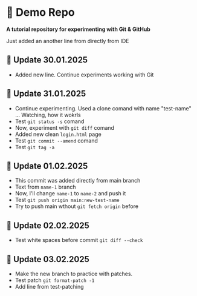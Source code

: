 # 🚀 Demo Repo 
**A tutorial repository for experimenting with Git & GitHub** 

Just added an another line from directly from IDE

## 📅 Update 30.01.2025

- Added new line. Continue experiments working with Git


## 📅 Update 31.01.2025

- Continue experimenting. Used a clone comand with name  "test-name" ... Watching, how it wokrls
- Test ```git status -s``` comand
- Now, experiment with ```git diff``` comand
- Added new clean ```login.html``` page
- Test ```git commit --amend``` comand
- Test ```git tag -a``` 


## 📅 Update 01.02.2025
- This commit was added directly from main branch
- Text from ```name-1``` branch
- Now, I'll change ```name-1``` to ```name-2``` and push it
- Test ```git push origin main:new-test-name```
- Try to push main wthout ```git fetch origin``` before


## 📅 Update 02.02.2025
- Test white spaces before commit ```git diff --check```

## 📅 Update 03.02.2025
- Make the new branch to practice with patches.
- Test patch ```git format-patch -1```
- Add line from test-patching